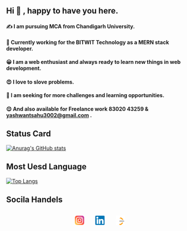 ## Hi :wave: , happy to have you here.

#### :writing_hand: I am pursuing MCA from Chandigarh University.

#### :office: Currently working for the BITWIT Technology as a MERN stack developer.

#### :grinning: I am a web enthusiast and always ready to learn new things in web development.

#### :heart_eyes: I love to slove problems.

#### :monocle_face: I am seeking for more challenges and learning opportunities.

#### 😌 And also available for Freelance work 83020 43259 & yashwantsahu3002@gmail.com .

## Status Card

[![Anurag's GitHub stats](https://github-readme-stats.vercel.app/api?username=YASH1730&theme=dracula)](https://github.com/anuraghazra/github-readme-stats)

## Most Uesd Language

[![Top Langs](https://github-readme-stats.vercel.app/api/top-langs/?username=YASH1730)](https://github.com/anuraghazra/github-readme-stats)


## Socila Handels 
<div style = "display:flex; gap : 30px; flex-direction : row; align-items: center; justify-content : center"> 

<a href="https://www.instagram.com/_yash_3002/"><img src="https://raw.githubusercontent.com/YASH1730/YASH1730/master/images/instagram.svg"  alt="Intagram" width="25px"/></a>


<a href="https://www.linkedin.com/in/yashwant-sahu-4309b8195/"><img src="https://raw.githubusercontent.com/YASH1730/YASH1730/master/images/linkedin.svg"  alt="LinkedIn" width="25px"/></a>

<a href="https://leetcode.com/yashwantsahu3002/"><img src="https://raw.githubusercontent.com/YASH1730/YASH1730/master/images/leetcode.png"  alt="Leetcode" width="25px"/></a>

</div> 
